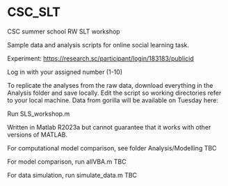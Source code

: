 # CSC_SLT


CSC summer school RW SLT workshop 

Sample data and analysis scripts for online social learning task. 

Experiment: 
https://research.sc/participant/login/183183/publicid

Log in with your assigned number (1-10)

To replicate the analyses from the raw data, download everything in the Analysis folder and save locally. Edit the script so working directories refer to your local machine. Data from gorilla will be available on Tuesday here: 

Run SLS_workshop.m 

Written in Matlab R2023a but cannot guarantee that it works with other versions of MATLAB.

For computational model comparison, see folder Analysis/Modelling TBC 

For model comparison, run allVBA.m  TBC

For data simulation, run simulate_data.m TBC
